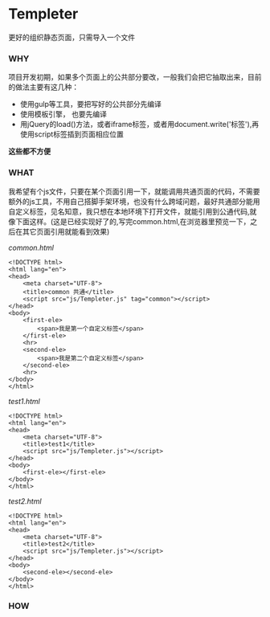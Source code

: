 # Templeter
更好的组织静态页面，只需导入一个文件
### WHY  
项目开发初期，如果多个页面上的公共部分要改，一般我们会把它抽取出来，目前的做法主要有这几种：  
- 使用gulp等工具，要把写好的公共部分先编译  
- 使用模板引擎， 也要先编译
- 用jQuery的load()方法，或者iframe标签，或者用document.write('标签'),再使用script标签插到页面相应位置  

**这些都不方便**
### WHAT  
我希望有个js文件，只要在某个页面引用一下，就能调用共通页面的代码，不需要额外的js工具，不用自己搭脚手架环境，也没有什么跨域问题，最好共通部分能用自定义标签，见名知意，我只想在本地环境下打开文件，就能引用到公通代码,就像下面这样。(这是已经实现好了的,写完common.html,在浏览器里预览一下，之后在其它页面引用就能看到效果)

*common.html*
```
<!DOCTYPE html>
<html lang="en">
<head>
    <meta charset="UTF-8">
    <title>common 共通</title>
    <script src="js/Templeter.js" tag="common"></script>
</head>
<body>
    <first-ele>
        <span>我是第一个自定义标签</span>
    </first-ele>
    <hr>
    <second-ele>
        <span>我是第二个自定义标签</span>
    </second-ele>
    <hr>
</body>
</html>
```

*test1.html*
```
<!DOCTYPE html>
<html lang="en">
<head>
    <meta charset="UTF-8">
    <title>test1</title>
    <script src="js/Templeter.js"></script>
</head>
<body>
    <first-ele></first-ele>
</body>
</html>
```

*test2.html*
```
<!DOCTYPE html>
<html lang="en">
<head>
    <meta charset="UTF-8">
    <title>test2</title>
    <script src="js/Templeter.js"></script>
</head>
<body>
    <second-ele></second-ele>
</body>
</html>
```

### HOW 


